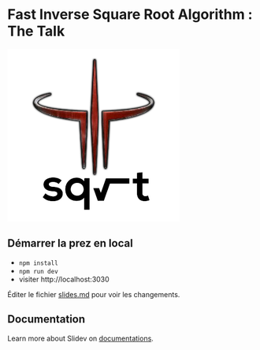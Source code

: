 # Fast Inverse Square Root Algorithm : The Talk

![logo](logo.png)

## Démarrer la prez en local

- `npm install`
- `npm run dev`
- visiter http://localhost:3030

Éditer le fichier [slides.md](./slides.md) pour voir les changements.

## Documentation

Learn more about Slidev on [documentations](https://sli.dev/).

